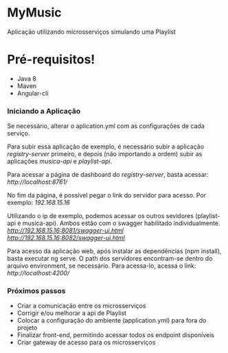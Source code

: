 # MyMusic

Aplicação utilizando microsserviços simulando uma Playlist

# Pré-requisitos!

  - Java 8
  - Maven
  - Angular-cli

### Iniciando a Aplicação
Se necessário, alterar o aplication.yml com as configurações de cada serviço.

Para subir essa aplicação de exemplo, é necessário subir a aplicação _registry-server_ primeiro, e depois (não importando a ordem) subir as aplicações _musica-api_ e _playlist-api_.

Para acessar a página de dashboard do _registry-server_, basta acessar: _http://localhost:8761/_

No fim da página, é possível pegar o link do servidor para acesso. Por exemplo: _192.168.15.16_

Utilizando o ip de exemplo, podemos acessar os outros sevidores (playlist-api e musica-api).
Ambos estão com o swagger habilitado individualmente.
_http://192.168.15.16:8081/swagger-ui.html_
_http://192.168.15.16:8082/swagger-ui.html_

Para acesso da aplicação web, após instalar as dependências (npm install), basta executar ng serve.
O path dos servidores encontram-se dentro do arquivo environment, se necessário.
Para acessa-lo, acessa o link: _http://localhost:4200/_

### Próximos passos
- Criar a comunicação entre os microsserviços
- Corrigir e/ou melhorar a api de Playlist
- Colocar a configuração do ambiente (application.yml) para fora do projeto
- Finalizar front-end, permitindo acessar todos os endpoint disponíveis
- Criar gateway de acesso para os microsserviços
